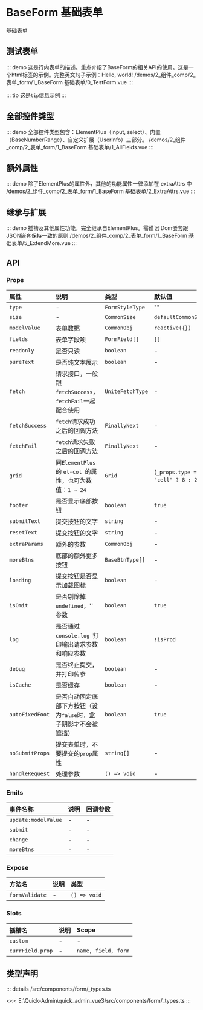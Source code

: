 # BaseForm 基础表单

基础表单


## 测试表单
::: demo 这是行内表单的描述。重点介绍了BaseForm的相关API的使用。这是一个html标签<BaseForm/>的示例。完整英文句子示例：Hello, world!
/demos/2_组件_comp/2_表单_form/1_BaseForm 基础表单/0_TestForm.vue
:::

::: tip
这是`tip`信息示例
:::


## 全部控件类型
::: demo 全部控件类型包含：ElementPlus（input, select）、内置（BaseNumberRange）、自定义扩展（UserInfo）三部分。
/demos/2_组件_comp/2_表单_form/1_BaseForm 基础表单/1_AllFields.vue
:::


## 额外属性
::: demo 除了ElementPlus的属性外，其他的功能属性一律添加在 extraAttrs 中
/demos/2_组件_comp/2_表单_form/1_BaseForm 基础表单/2_ExtraAttrs.vue
:::


## 继承与扩展
::: demo 插槽及其他属性功能，完全继承自ElementPlus。需谨记 Dom嵌套跟JSON嵌套保持一致的原则
/demos/2_组件_comp/2_表单_form/1_BaseForm 基础表单/5_ExtendMore.vue
:::



## API 
### Props

|属性|说明|类型|默认值|
|:---|:---|:---|:---|
|`type`|-|`FormStyleType`|""|
|`size`|-|`CommonSize`|`defaultCommonSize`|
|`modelValue`|表单数据|`CommonObj`|`reactive({})`|
|`fields`|表单字段项|`FormField[]`|`[]`|
|`readonly`|是否只读|`boolean`|-|
|`pureText`|是否纯文本展示|`boolean`|-|
|`fetch`|请求接口，一般跟`fetchSuccess`，`fetchFail`一起配合使用|`UniteFetchType`|-|
|`fetchSuccess`|`fetch`请求成功之后的回调方法|`FinallyNext`|-|
|`fetchFail`|`fetch`请求失败之后的回调方法|`FinallyNext`|-|
|`grid`|同`ElementPlus `的 `el-col `的属性，也可为数值：`1 ~ 24`|`Grid`|(`_props.type === "cell" ? 8 : 24`)|
|`footer`|是否显示底部按钮|`boolean`|`true`|
|`submitText`|提交按钮的文字|`string`|-|
|`resetText`|提交按钮的文字|`string`|-|
|`extraParams`|额外的参数|`CommonObj`|-|
|`moreBtns`|底部的额外更多按钮|`BaseBtnType[]`|-|
|`loading`|提交按钮是否显示加载图标|`boolean`|-|
|`isOmit`|是否剔除掉 `undefined`，'' 参数|`boolean`|`true`|
|`log`|是否通过 `console.log `打印输出请求参数和响应参数|`boolean`|`!isProd`|
|`debug`|是否终止提交，并打印传参|`boolean`|-|
|`isCache`|是否缓存|`boolean`|-|
|`autoFixedFoot`|是否自动固定底部下方按钮（设为`false`时，盒子阴影才不会被遮挡）|`boolean`|`true`|
|`noSubmitProps`|提交表单时，不要提交的`prop`属性|`string[]`|-|
|`handleRequest`|处理参数|`() => void`|-|

### Emits

|事件名称|说明|回调参数|
|:---|:---|:---|
|`update:modelValue`|-|-|
|`submit`|-|-|
|`change`|-|-|
|`moreBtns`|-|-|

### Expose

|方法名|说明|类型|
|:---|:---|:---|
|`formValidate`|-|`() => void`|

### Slots

|插槽名|说明|Scope|
|:---|:---|:---|
|`custom`|-|-|
|`currField.prop`|-|`name, field, form`|



## 类型声明
::: details
/src/components/form/_types.ts

<<< E:\Quick-Admin\quick_admin_vue3/src/components/form/_types.ts
:::  


